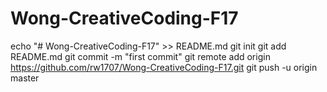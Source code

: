# Wong-CreativeCoding-F17
echo "# Wong-CreativeCoding-F17" >> README.md
git init
git add README.md
git commit -m "first commit"
git remote add origin https://github.com/rw1707/Wong-CreativeCoding-F17.git
git push -u origin master
